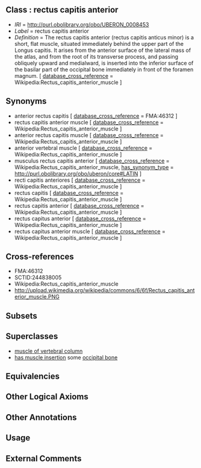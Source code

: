 
## Class : rectus capitis anterior

 * *IRI* = http://purl.obolibrary.org/obo/UBERON_0008453
 * *Label* = rectus capitis anterior
 * *Definition* = The rectus capitis anterior (rectus capitis anticus minor) is a short, flat muscle, situated immediately behind the upper part of the Longus capitis. It arises from the anterior surface of the lateral mass of the atlas, and from the root of its transverse process, and passing obliquely upward and medialward, is inserted into the inferior surface of the basilar part of the occipital bone immediately in front of the foramen magnum. [ [database_cross_reference](../../ef/oboInOwl#hasDbXref.md) = Wikipedia:Rectus_capitis_anterior_muscle ]

## Synonyms

 * anterior rectus capitis [ [database_cross_reference](../../ef/oboInOwl#hasDbXref.md) = FMA:46312 ]
 * rectus capitis anterior muscle [ [database_cross_reference](../../ef/oboInOwl#hasDbXref.md) = Wikipedia:Rectus_capitis_anterior_muscle ]
 * anterior rectus capitis muscle [ [database_cross_reference](../../ef/oboInOwl#hasDbXref.md) = Wikipedia:Rectus_capitis_anterior_muscle ]
 * anterior vertebral muscle [ [database_cross_reference](../../ef/oboInOwl#hasDbXref.md) = Wikipedia:Rectus_capitis_anterior_muscle ]
 * musculus rectus capitis anterior [ [database_cross_reference](../../ef/oboInOwl#hasDbXref.md) = Wikipedia:Rectus_capitis_anterior_muscle, [has_synonym_type](../../pe/oboInOwl#hasSynonymType.md) = http://purl.obolibrary.org/obo/uberon/core#LATIN ]
 * recti capitis anteriores [ [database_cross_reference](../../ef/oboInOwl#hasDbXref.md) = Wikipedia:Rectus_capitis_anterior_muscle ]
 * rectus capitis [ [database_cross_reference](../../ef/oboInOwl#hasDbXref.md) = Wikipedia:Rectus_capitis_anterior_muscle ]
 * rectus capitis anterior [ [database_cross_reference](../../ef/oboInOwl#hasDbXref.md) = Wikipedia:Rectus_capitis_anterior_muscle ]
 * rectus capitus anterior [ [database_cross_reference](../../ef/oboInOwl#hasDbXref.md) = Wikipedia:Rectus_capitis_anterior_muscle ]
 * rectus capitus anterior muscle [ [database_cross_reference](../../ef/oboInOwl#hasDbXref.md) = Wikipedia:Rectus_capitis_anterior_muscle ]

## Cross-references

 * FMA:46312
 * SCTID:244838005
 * Wikipedia:Rectus_capitis_anterior_muscle
 * http://upload.wikimedia.org/wikipedia/commons/6/6f/Rectus_capitis_anterior_muscle.PNG

## Subsets


## Superclasses

 * [muscle of vertebral column](../../UBERON/18/UBERON_0004518.md)
 * [has muscle insertion](../../RO/73/RO_0002373.md) some [occipital bone](../../UBERON/76/UBERON_0001676.md)

## Equivalencies


## Other Logical Axioms


## Other Annotations


## Usage


## External Comments

